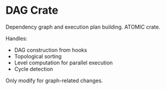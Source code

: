 # DAG Crate

Dependency graph and execution plan building. ATOMIC crate.

Handles:
- DAG construction from hooks
- Topological sorting
- Level computation for parallel execution
- Cycle detection

Only modify for graph-related changes.
